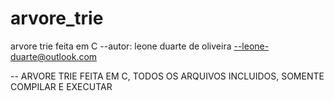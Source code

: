 # arvore_trie
arvore trie feita em C
--autor: leone duarte de oliveira
--leone-duarte@outlook.com

-- ARVORE TRIE FEITA  EM C, TODOS OS ARQUIVOS INCLUIDOS, SOMENTE COMPILAR E EXECUTAR
